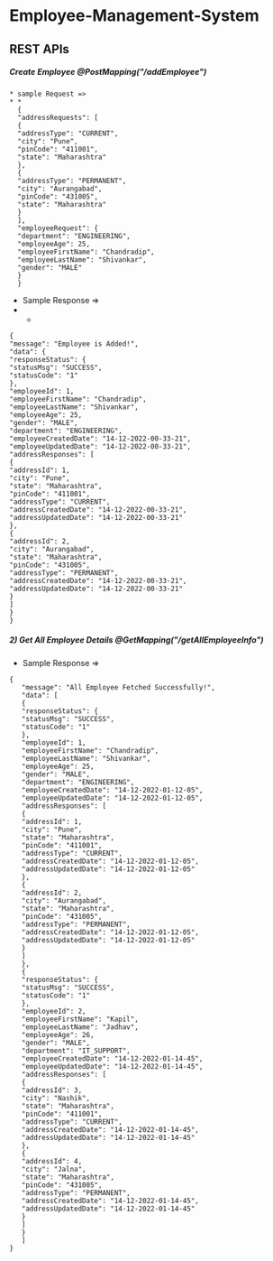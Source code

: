 # Employee-Management-System

## REST APIs

##### Create Employee  @PostMapping("/addEmployee")
    * sample Request =>
    * *
      {
      "addressRequests": [
      {
      "addressType": "CURRENT",
      "city": "Pune",
      "pinCode": "411001",
      "state": "Maharashtra"
      },
      {
      "addressType": "PERMANENT",
      "city": "Aurangabad",
      "pinCode": "431005",
      "state": "Maharashtra"
      }
      ],
      "employeeRequest": {
      "department": "ENGINEERING",
      "employeeAge": 25,
      "employeeFirstName": "Chandradip",
      "employeeLastName": "Shivankar",
      "gender": "MALE"
      }
      }

   * Sample Response =>
   * *
    {
    "message": "Employee is Added!",
    "data": {
    "responseStatus": {
    "statusMsg": "SUCCESS",
    "statusCode": "1"
    },
    "employeeId": 1,
    "employeeFirstName": "Chandradip",
    "employeeLastName": "Shivankar",
    "employeeAge": 25,
    "gender": "MALE",
    "department": "ENGINEERING",
    "employeeCreatedDate": "14-12-2022-00-33-21",
    "employeeUpdatedDate": "14-12-2022-00-33-21",
    "addressResponses": [
    {
    "addressId": 1,
    "city": "Pune",
    "state": "Maharashtra",
    "pinCode": "411001",
    "addressType": "CURRENT",
    "addressCreatedDate": "14-12-2022-00-33-21",
    "addressUpdatedDate": "14-12-2022-00-33-21"
    },
    {
    "addressId": 2,
    "city": "Aurangabad",
    "state": "Maharashtra",
    "pinCode": "431005",
    "addressType": "PERMANENT",
    "addressCreatedDate": "14-12-2022-00-33-21",
    "addressUpdatedDate": "14-12-2022-00-33-21"
    }
    ]
    }
    }
 

#####  2) Get All Employee Details  @GetMapping("/getAllEmployeeInfo")
   * Sample Response =>
   
    {
       "message": "All Employee Fetched Successfully!",
       "data": [
       {
       "responseStatus": {
       "statusMsg": "SUCCESS",
       "statusCode": "1"
       },
       "employeeId": 1,
       "employeeFirstName": "Chandradip",
       "employeeLastName": "Shivankar",
       "employeeAge": 25,
       "gender": "MALE",
       "department": "ENGINEERING",
       "employeeCreatedDate": "14-12-2022-01-12-05",
       "employeeUpdatedDate": "14-12-2022-01-12-05",
       "addressResponses": [
       {
       "addressId": 1,
       "city": "Pune",
       "state": "Maharashtra",
       "pinCode": "411001",
       "addressType": "CURRENT",
       "addressCreatedDate": "14-12-2022-01-12-05",
       "addressUpdatedDate": "14-12-2022-01-12-05"
       },
       {
       "addressId": 2,
       "city": "Aurangabad",
       "state": "Maharashtra",
       "pinCode": "431005",
       "addressType": "PERMANENT",
       "addressCreatedDate": "14-12-2022-01-12-05",
       "addressUpdatedDate": "14-12-2022-01-12-05"
       }
       ]
       },
       {
       "responseStatus": {
       "statusMsg": "SUCCESS",
       "statusCode": "1"
       },
       "employeeId": 2,
       "employeeFirstName": "Kapil",
       "employeeLastName": "Jadhav",
       "employeeAge": 26,
       "gender": "MALE",
       "department": "IT_SUPPORT",
       "employeeCreatedDate": "14-12-2022-01-14-45",
       "employeeUpdatedDate": "14-12-2022-01-14-45",
       "addressResponses": [
       {
       "addressId": 3,
       "city": "Nashik",
       "state": "Maharashtra",
       "pinCode": "411001",
       "addressType": "CURRENT",
       "addressCreatedDate": "14-12-2022-01-14-45",
       "addressUpdatedDate": "14-12-2022-01-14-45"
       },
       {
       "addressId": 4,
       "city": "Jalna",
       "state": "Maharashtra",
       "pinCode": "431005",
       "addressType": "PERMANENT",
       "addressCreatedDate": "14-12-2022-01-14-45",
       "addressUpdatedDate": "14-12-2022-01-14-45"
       }
       ]
       }
       ]
    }
          